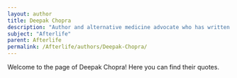 ```yaml
---
layout: author
title: Deepak Chopra
description: "Author and alternative medicine advocate who has written extensively on spirituality, consciousness, and the afterlife."
subject: "Afterlife"
parent: Afterlife
permalink: /Afterlife/authors/Deepak-Chopra/
---
```


Welcome to the page of Deepak Chopra! Here you can find their quotes.
